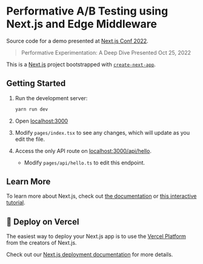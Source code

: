 # Performative A/B Testing using Next.js and Edge Middleware

Source code for a demo presented at [Next.js Conf 2022](https://nextjs.org/conf).

<!-- vercel.fyi/ab-edge-example -->

> Performative Experimentation: A Deep Dive
> Presented Oct 25, 2022

This is a [Next.js](https://nextjs.org/) project bootstrapped with [`create-next-app`](https://github.com/vercel/next.js/tree/canary/packages/create-next-app).

## Getting Started

1. Run the development server:

   ```sh
   yarn run dev
   ```

2. Open [localhost:3000](http://localhost:3000)

3. Modify `pages/index.tsx` to see any changes, which will update as you edit the file.

4. Access the only API route on [localhost:3000/api/hello](http://localhost:3000/api/hello).
   - Modify `pages/api/hello.ts` to edit this endpoint.

## Learn More

To learn more about Next.js, check out [the documentation](https://nextjs.org/docs) or [this interactive tutorial](https://nextjs.org/learn).

## 🚀 Deploy on Vercel

The easiest way to deploy your Next.js app is to use the [Vercel Platform](https://vercel.com/new?utm_medium=default-template&filter=next.js&utm_source=create-next-app&utm_campaign=create-next-app-readme) from the creators of Next.js.

Check out our [Next.js deployment documentation](https://nextjs.org/docs/deployment) for more details.
